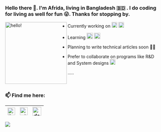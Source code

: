 ### Hello there 👋. I'm Afrida, living in Bangladesh 🇧🇩 . I do coding for living as well for fun :stuck_out_tongue_winking_eye:. Thanks for stopping by. 

<p>
  <img width="200" alt="hello!" align="left" src="https://thumbs.gfycat.com/InfiniteConfusedBear-size_restricted.gif">
</p>

 - Currently working on <img src="https://seeklogo.com/images/J/java-logo-7F8B35BAB3-seeklogo.com.png" alt="java icon" width="18"> <img src="https://frontbackend.com/storage/tutorials/thymeleaf/spring-boot-logo.png" alt="spring icon" width="18">
 
 - Learning <img src="https://www.freepnglogos.com/uploads/javascript-png/javascript-vector-logo-yellow-png-transparent-javascript-vector-12.png" alt="js icon" width="20">  <img src="https://cdn1.iconfinder.com/data/icons/devops-cycle/256/devops_cycle_1_flat-512.png" alt="devops icon" width="20">
  
 - Planning to write technical articles soon ✍🏻
 
 - Prefer to collaborate on programs like R&D and System designs <img src="https://images.ctfassets.net/xvqp5pvs1vfv/6yg3E0UfV8f54PJWOQpTVn/502f67ad7b0d6bdc30cc58c4e3eafc78/feature-collaborate.svg" alt="colab icon" width="18">
 
  .....

<br/>

### 📫 Find me here: 

 [<img src="https://w7.pngwing.com/pngs/402/997/png-transparent-linkedin-logo-computer-icons-facebook-user-profile-facebook-blue-angle-text.png" alt="linkedin icon" width="24">](https://www.linkedin.com/in/afrida-anzum/) | [<img src="https://cdn2.iconfinder.com/data/icons/social-icons-color/512/stackoverflow-512.png" alt="stackoverflow icon" width="25">](https://stackoverflow.com/users/5968939/afrida-anzum-aesha) | [<img src="https://d2fltix0v2e0sb.cloudfront.net/dev-badge.svg" alt="devIo icon" width="28">](https://dev.to/afrida67)
 |---|---|---|
 
 
<p align='center'>
<img align='left' src="https://visitor-badge.glitch.me/badge?page_id=afrida67.visitor-badge">
<p/>
